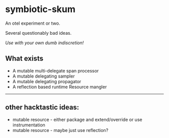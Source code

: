 # symbiotic-skum

An otel experiment or two.

Several questionably bad ideas.

_Use with your own dumb indiscretion!_

## What exists

* A mutable multi-delegate span processor
* A mutable delegating sampler
* A mutable delegating propagator
* A reflection based runtime Resource mangler

---

## other hacktastic ideas:

* mutable resource - either package and extend/override or use instrumentation
* mutable resource - maybe just use reflection?
